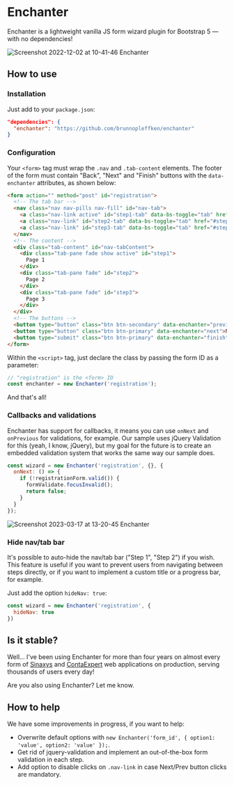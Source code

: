 # Enchanter

Enchanter is a lightweight vanilla JS form wizard plugin for Bootstrap 5 — with no dependencies!

![Screenshot 2022-12-02 at 10-41-46 Enchanter](https://user-images.githubusercontent.com/3427344/205306100-7f3c0212-ff7e-495b-9824-01626d69bc69.png)

## How to use

### Installation

Just add to your `package.json`:

```json
"dependencies": {
  "enchanter": "https://github.com/brunnopleffken/enchanter"
}
```

### Configuration

Your `<form>` tag must wrap the `.nav` and `.tab-content` elements. The footer of the form must contain "Back", "Next" and "Finish" buttons with the `data-enchanter` attributes, as shown below:

```html
<form action="" method="post" id="registration">
  <!-- The tab bar -->
  <nav class="nav nav-pills nav-fill" id="nav-tab">
    <a class="nav-link active" id="step1-tab" data-bs-toggle="tab" href="#step1">Step 1</a>
    <a class="nav-link" id="step2-tab" data-bs-toggle="tab" href="#step2">Step 2</a>
    <a class="nav-link" id="step3-tab" data-bs-toggle="tab" href="#step3">Step 3</a>
  </nav>
  <!-- The content -->
  <div class="tab-content" id="nav-tabContent">
    <div class="tab-pane fade show active" id="step1">
      Page 1
    </div>
    <div class="tab-pane fade" id="step2">
      Page 2
    </div>
    <div class="tab-pane fade" id="step3">
      Page 3
    </div>
  </div>
  <!-- The buttons -->
  <button type="button" class="btn btn-secondary" data-enchanter="previous">Previous</button>
  <button type="button" class="btn btn-primary" data-enchanter="next">Next</button>
  <button type="submit" class="btn btn-primary" data-enchanter="finish">Finish</button>
</form>
```

Within the `<script>` tag, just declare the class by passing the form ID as a parameter:

```js
// "registration" is the <form> ID
const enchanter = new Enchanter('registration');
```

And that's all!

### Callbacks and validations

Enchanter has support for callbacks, it means you can use `onNext` and `onPrevious` for validations, for example. Our sample uses jQuery Validation for this (yeah, I know, jQuery), but my goal for the future is to create an embedded validation system that works the same way our sample does.

```js
const wizard = new Enchanter('registration', {}, {
  onNext: () => {
    if (!registrationForm.valid()) {
      formValidate.focusInvalid();
      return false;
    }
  }
});
```

![Screenshot 2023-03-17 at 13-20-45 Enchanter](https://user-images.githubusercontent.com/3427344/225961488-6b86b3d1-6c38-412b-8e0f-1b9756739b24.png)

### Hide nav/tab bar

It's possible to auto-hide the nav/tab bar ("Step 1", "Step 2") if you wish. This feature is useful if you want to prevent users from navigating between steps directly, or if you want to implement a custom title or a progress bar, for example.

Just add the option `hideNav: true`:

```js
const wizard = new Enchanter('registration', {
  hideNav: true
})
```

## Is it stable?

Well... I've been using Enchanter for more than four years on almost every form of [Sinaxys](https://sinaxys.com) and [ContaExpert](https://www.contaexpert.com.br) web applications on production, serving thousands of users every day!

Are you also using Enchanter? Let me know.

## How to help

We have some improvements in progress, if you want to help:

* Overwrite default options with `new Enchanter('form_id', { option1: 'value', option2: 'value' });`.
* Get rid of jquery-validation and implement an out-of-the-box form validation in each step.
* Add option to disable clicks on `.nav-link` in case Next/Prev button clicks are mandatory.
